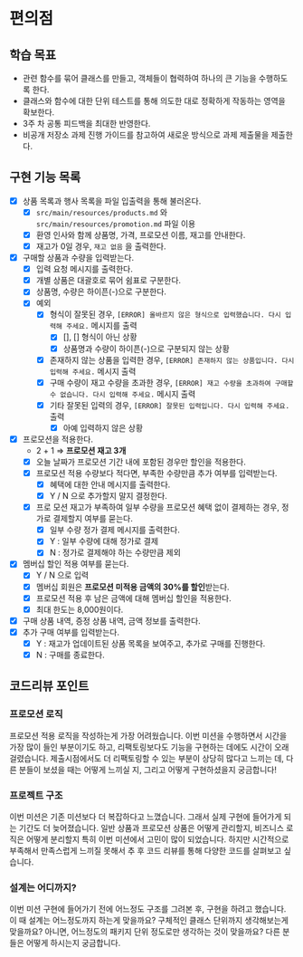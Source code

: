 # 편의점

## 학습 목표
- 관련 함수를 묶어 클래스를 만들고, 객체들이 협력하여 하나의 큰 기능을 수행하도록 한다.
- 클래스와 함수에 대한 단위 테스트를 통해 의도한 대로 정확하게 작동하는 영역을 확보한다.
- 3주 차 공통 피드백을 최대한 반영한다.
- 비공개 저장소 과제 진행 가이드를 참고하여 새로운 방식으로 과제 제출물을 제출한다.

## 구현 기능 목록
- [x]  상품 목록과 행사 목록을 파일 입출력을 통해 불러온다.
    - [x]  `src/main/resources/products.md` 와 `src/main/resources/promotion.md` 파일 이용
    - [x]  환영 인사와 함께 상품명, 가격, 프로모션 이름, 재고를 안내한다.
    - [x]  재고가 0일 경우, `재고 없음` 을 출력한다.
- [x]  구매할 상품과 수량을 입력받는다.
    - [x]  입력 요청 메시지를 출력한다.
    - [x]  개별 상품은 대괄호로 묶어 쉼표로 구분한다.
    - [x]  상품명, 수량은 하이픈(-)으로 구분한다.
    - [x]  예외
        - [x]  형식이 잘못된 경우, `[ERROR] 올바르지 않은 형식으로 입력했습니다. 다시 입력해 주세요.` 메시지를 출력
            - [x]  [], [] 형식이 아닌 상황
            - [x]  상품명과 수량이 하이픈(-)으로 구분되지 않는 상황
        - [x]  존재하지 않는 상품을 입력한 경우, `[ERROR] 존재하지 않는 상품입니다. 다시 입력해 주세요.` 메시지 출력
        - [x]  구매 수량이 재고 수량을 초과한 경우, `[ERROR] 재고 수량을 초과하여 구매할 수 없습니다. 다시 입력해 주세요.` 메시지 출력
        - [x]  기타 잘못된 입력의 경우, `[ERROR] 잘못된 입력입니다. 다시 입력해 주세요.` 출력
            - [x]  아예 입력하지 않은 상황
- [x]  프로모션을 적용한다.
    - 2 + 1 ⇒ **프로모션 재고 3개**
    - [x]  오늘 날짜가 프로모션 기간 내에 포함된 경우만 할인을 적용한다.
    - [x]  프로모션 적용 수량보다 적다면, 부족한 수량만큼 추가 여부를 입력받는다.
        - [x]  혜택에 대한 안내 메시지를 출력한다.
        - [x]  Y / N 으로 추가할지 말지 결정한다.
    - [x]  프로 모션 재고가 부족하여 일부 수량을 프로모션 혜택 없이 결제하는 경우, 정가로 결제할지 여부를 묻는다.
        - [x]  일부 수량 정가 결제 메시지를 출력한다.
        - [x]  Y : 일부 수량에 대해 정가로 결제
        - [x]  N : 정가로 결제해야 하는 수량만큼 제외
- [x]  멤버십 할인 적용 여부를 묻는다.
    - [x]  Y / N 으로 입력
    - [x]  멤버십 회원은 **프로모션 미적용 금액의 30%를 할인**받는다.
    - [x]  프로모션 적용 후 남은 금액에 대해 멤버십 할인을 적용한다.
    - [x]  최대 한도는 8,000원이다.
- [x]  구매 상품 내역, 증정 상품 내역, 금액 정보를 출력한다.
- [x]  추가 구매 여부를 입력받는다.
    - [x]  Y : 재고가 업데이트된 상품 목록을 보여주고, 추가로 구매를 진행한다.
    - [x]  N : 구매를 종료한다.

## 코드리뷰 포인트
### 프로모션 로직
프로모션 적용 로직을 작성하는게 가장 어려웠습니다. 이번 미션을 수행하면서 시간을 가장 많이 들인 부분이기도 하고, 리팩토링보다도
기능을 구현하는 데에도 시간이 오래 걸렸습니다. 제출시점에서도 더 리팩토링할 수 있는 부분이 상당히 많다고 느끼는 데, 다른 분들이 보셨을 때는
어떻게 느끼실 지, 그리고 어떻게 구현하셨을지 궁금합니다!

### 프로젝트 구조
이번 미션은 기존 미션보다 더 복잡하다고 느꼈습니다. 그래서 실제 구현에 들어가게 되는 기간도 더 늦어졌습니다. 일반 상품과 프로모션 상품은 어떻게 관리할지,
비즈니스 로직은 어떻게 분리할지 특히 이번 미션에서 고민이 많이 되었습니다. 하지만 시간적으로 부족해서 만족스럽게 느끼질 못해서 추 후 코드 리뷰를 통해
다양한 코드를 살펴보고 싶습니다.

### 설계는 어디까지?
이번 미션 구현에 들어가기 전에 어느정도 구조를 그려본 후, 구현을 하려고 했습니다. 이 때 설계는 어느정도까지 하는게 맞을까요? 구체적인 클래스 단위까지
생각해보는게 맞을까요? 아니면, 어느정도의 패키지 단위 정도로만 생각하는 것이 맞을까요? 다른 분들은 어떻게 하시는지 궁금합니다.
